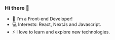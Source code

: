### Hi there 👋

- 💬 I'm a Front-end Developer!
- 💻 Interests: React, NextJs and Javascript.
- ⚡ I love to learn and explore new technologies.
